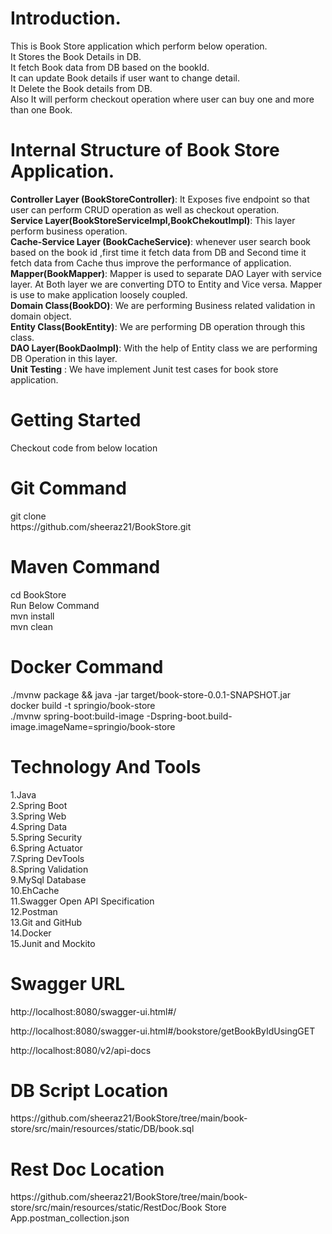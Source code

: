 # Introduction.
 This is Book Store application which perform below operation.<br />
 It Stores the Book Details in DB.<br />
 It fetch Book data from DB based on the bookId.<br />
 It can update Book details if user want to change detail.<br />
 It Delete the Book details from DB.<br />
 Also It will perform checkout operation where user can buy one and more than one Book.<br />


# Internal Structure of Book Store Application.
**Controller Layer (BookStoreController)**: It Exposes five endpoint so that user can perform CRUD operation as well as checkout operation.<br />
**Service Layer(BookStoreServiceImpl,BookChekoutImpl)**: This layer perform business operation.<br />
**Cache-Service Layer (BookCacheService)**: whenever user search book based on the book id ,first time it fetch data from DB and Second time it fetch data from Cache thus improve the performance of application.<br />
**Mapper(BookMapper)**: Mapper is used to separate DAO Layer with service layer. At Both layer we are converting DTO to Entity and Vice versa. Mapper is use to make application     loosely coupled.<br />
**Domain Class(BookDO)**:  We are performing Business related validation in domain object.<br />
**Entity Class(BookEntity)**:  We are performing DB operation through this class.<br />
**DAO Layer(BookDaoImpl)**: With the help of Entity class we are performing DB Operation in this layer.<br />
**Unit Testing** : We have implement Junit test cases for book store application.<br />

# Getting Started
Checkout code from below location<br />
<h1>Git Command</h1>
git clone <br />
https://github.com/sheeraz21/BookStore.git

<h1>Maven Command</h1>
cd BookStore<br />
Run Below Command<br />
mvn install<br />
mvn clean<br />

<h1>Docker Command </h1>
./mvnw package && java -jar target/book-store-0.0.1-SNAPSHOT.jar<br />
docker build -t springio/book-store<br />
./mvnw spring-boot:build-image -Dspring-boot.build-image.imageName=springio/book-store<br />

<h1>Technology And Tools</h1> 
1.Java<br />
2.Spring Boot<br />
3.Spring Web<br />
4.Spring Data<br />
5.Spring Security<br />
6.Spring Actuator<br />
7.Spring DevTools<br />
8.Spring Validation<br />
9.MySql Database<br />
10.EhCache<br />
11.Swagger Open API Specification<br />
12.Postman<br />
13.Git and GitHub<br />
14.Docker <br />
15.Junit and Mockito<br />


<h1> Swagger URL</h1>
http://localhost:8080/swagger-ui.html#/

http://localhost:8080/swagger-ui.html#/bookstore/getBookByIdUsingGET

http://localhost:8080/v2/api-docs



<h1>DB Script Location</h1>
https://github.com/sheeraz21/BookStore/tree/main/book-store/src/main/resources/static/DB/book.sql


<h1>Rest Doc Location</h1>
https://github.com/sheeraz21/BookStore/tree/main/book-store/src/main/resources/static/RestDoc/Book Store App.postman_collection.json







 
 
